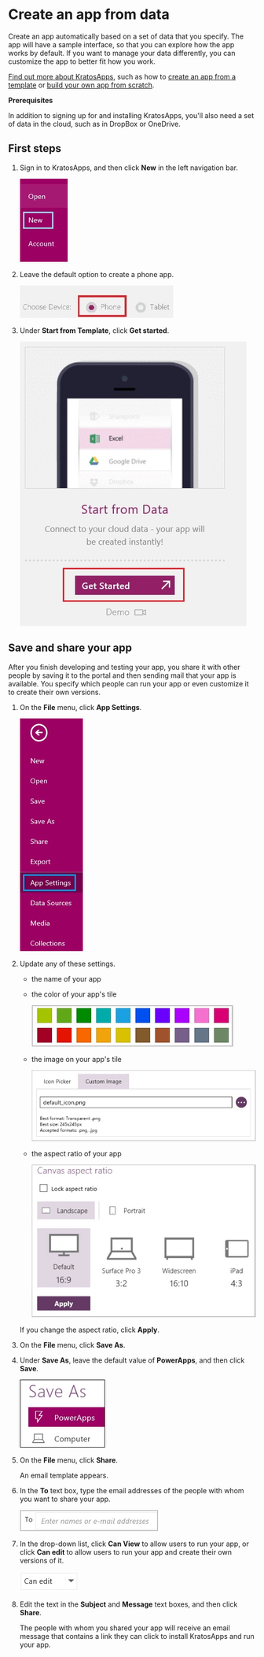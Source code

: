 <properties
	pageTitle="Create an app from data in KratosApps"
	description=""
	services="kratosapps"
	authors="AFTOwen"
 />

# Create an app from data
Create an app automatically based on a set of data that you specify. The app will have a sample interface, so that you can explore how the app works by default. If you want to manage your data differently, you can customize the app to better fit how you work.

[Find out more about KratosApps](), such as how to [create an app from a template]() or [build your own app from scratch]().

**Prerequisites**

In addition to signing up for and installing KratosApps, you'll also need a set of data in the cloud, such as in DropBox or OneDrive.

## First steps ##
1. Sign in to KratosApps, and then click **New** in the left navigation bar.

	![The New option in the left navigation bar](./media/get-started-create-from-data/file-new.jpg)

1. Leave the default option to create a phone app.

	![The option buttons for creating a tablet or phone app](./media/get-started-create-from-data/phone-app.jpg)

1. Under **Start from Template**, click **Get started**.

	![Option to create an app from data](./media/get-started-create-from-data/create-from-data.jpg)


## Save and share your app ##
After you finish developing and testing your app, you share it with other people by saving it to the portal and then sending mail that your app is available. You specify which people can run your app or even customize it to create their own versions.

1. On the **File** menu, click **App Settings**.

	![The App Settings option on the File menu](./media/get-started-test-drive/file-settings.jpg)

2. Update any of these settings.

	- the name of your app
	- the color of your app's tile

		![Color options for your app's time](./media/get-started-test-drive/tile-color.jpg)

	- the image on your app's tile

		![Import an image to appear on your app's tile](./media/get-started-test-drive/tile-image.jpg)

	- the aspect ratio of your app

		![Aspect-ratio options, such as 3:2 and 4:3](./media/get-started-test-drive/aspect-ratio.jpg)

	If you change the aspect ratio, click **Apply**.

2. On the **File** menu, click **Save As**.
3. Under **Save As**, leave the default value of **PowerApps**, and then click **Save**.

	![Save an app to PowerApps](./media/get-started-test-drive/save-powerapps.jpg)

6. On the **File** menu, click **Share**.

	An email template appears.

1. In the **To** text box, type the email addresses of the people with whom you want to share your app.

	![Text box for specifying email addresses](./media/get-started-test-drive/share-to.jpg)

1. In the drop-down list, click **Can View** to allow users to run your app, or click **Can edit** to allow users to run your app and create their own versions of it.

	![Drop-down list for specifying permissions on an app you share](./media/get-started-test-drive/share-level.jpg)

1. Edit the text in the **Subject** and **Message** text boxes, and then click **Share**.

	The people with whom you shared your app will receive an email message that contains a link they can click to install KratosApps and run your app.
